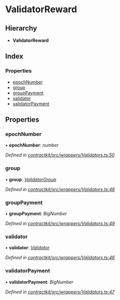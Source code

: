 # ValidatorReward

## Hierarchy

* **ValidatorReward**

## Index

### Properties

* [epochNumber](../interfaces/_wrappers_validators_.validatorreward.md#epochnumber)
* [group](../interfaces/_wrappers_validators_.validatorreward.md#group)
* [groupPayment](../interfaces/_wrappers_validators_.validatorreward.md#grouppayment)
* [validator](../interfaces/_wrappers_validators_.validatorreward.md#validator)
* [validatorPayment](../interfaces/_wrappers_validators_.validatorreward.md#validatorpayment)

## Properties

### epochNumber

• **epochNumber**: _number_

_Defined in_ [_contractkit/src/wrappers/Validators.ts:50_](https://github.com/celo-org/celo-monorepo/blob/master/packages/contractkit/src/wrappers/Validators.ts#L50)

### group

• **group**: [_ValidatorGroup_](../interfaces/_wrappers_validators_.validatorgroup.md)

_Defined in_ [_contractkit/src/wrappers/Validators.ts:48_](https://github.com/celo-org/celo-monorepo/blob/master/packages/contractkit/src/wrappers/Validators.ts#L48)

### groupPayment

• **groupPayment**: _BigNumber_

_Defined in_ [_contractkit/src/wrappers/Validators.ts:49_](https://github.com/celo-org/celo-monorepo/blob/master/packages/contractkit/src/wrappers/Validators.ts#L49)

### validator

• **validator**: [_Validator_](../interfaces/_wrappers_validators_.validator.md)

_Defined in_ [_contractkit/src/wrappers/Validators.ts:46_](https://github.com/celo-org/celo-monorepo/blob/master/packages/contractkit/src/wrappers/Validators.ts#L46)

### validatorPayment

• **validatorPayment**: _BigNumber_

_Defined in_ [_contractkit/src/wrappers/Validators.ts:47_](https://github.com/celo-org/celo-monorepo/blob/master/packages/contractkit/src/wrappers/Validators.ts#L47)

